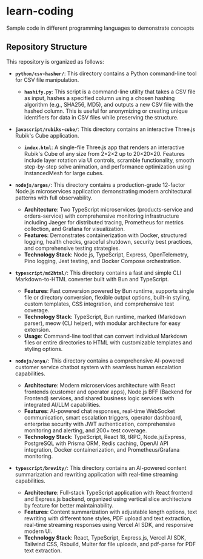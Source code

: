 # learn-coding
Sample code in different programming languages to demonstrate concepts

## Repository Structure

This repository is organized as follows:

- **`python/csv-hasher/`**: This directory contains a Python command-line tool for CSV file manipulation.
    - **`hashify.py`**: This script is a command-line utility that takes a CSV file as input, hashes a specified column using a chosen hashing algorithm (e.g., SHA256, MD5), and outputs a new CSV file with the hashed column. This is useful for anonymizing or creating unique identifiers for data in CSV files while preserving the structure.

- **`javascript/rubiks-cube/`**: This directory contains an interactive Three.js Rubik's Cube application.
    - **`index.html`**: A single-file Three.js app that renders an interactive Rubik's Cube of any size from 2×2×2 up to 20×20×20. Features include layer rotation via UI controls, scramble functionality, smooth step-by-step solve animation, and performance optimization using InstancedMesh for large cubes.

- **`nodejs/argos/`**: This directory contains a production-grade 12-factor Node.js microservices application demonstrating modern architectural patterns with full observability.
    - **Architecture**: Two TypeScript microservices (products-service and orders-service) with comprehensive monitoring infrastructure including Jaeger for distributed tracing, Prometheus for metrics collection, and Grafana for visualization.
    - **Features**: Demonstrates containerization with Docker, structured logging, health checks, graceful shutdown, security best practices, and comprehensive testing strategies.
    - **Technology Stack**: Node.js, TypeScript, Express, OpenTelemetry, Pino logging, Jest testing, and Docker Compose orchestration.

- **`typescript/md2html/`**: This directory contains a fast and simple CLI Markdown-to-HTML converter built with Bun and TypeScript.
    - **Features**: Fast conversion powered by Bun runtime, supports single file or directory conversion, flexible output options, built-in styling, custom templates, CSS integration, and comprehensive test coverage.
    - **Technology Stack**: TypeScript, Bun runtime, marked (Markdown parser), meow (CLI helper), with modular architecture for easy extension.
    - **Usage**: Command-line tool that can convert individual Markdown files or entire directories to HTML with customizable templates and styling options.

- **`nodejs/onya/`**: This directory contains a comprehensive AI-powered customer service chatbot system with seamless human escalation capabilities.
    - **Architecture**: Modern microservices architecture with React frontends (customer and operator apps), Node.js BFF (Backend for Frontend) services, and shared business logic services with integrated AI/LLM capabilities.
    - **Features**: AI-powered chat responses, real-time WebSocket communication, smart escalation triggers, operator dashboard, enterprise security with JWT authentication, comprehensive monitoring and alerting, and 200+ test coverage.
    - **Technology Stack**: TypeScript, React 18, tRPC, Node.js/Express, PostgreSQL with Prisma ORM, Redis caching, OpenAI API integration, Docker containerization, and Prometheus/Grafana monitoring.

- **`typescript/brevity/`**: This directory contains an AI-powered content summarization and rewriting application with real-time streaming capabilities.
    - **Architecture**: Full-stack TypeScript application with React frontend and Express.js backend, organized using vertical slice architecture by feature for better maintainability.
    - **Features**: Content summarization with adjustable length options, text rewriting with different tone styles, PDF upload and text extraction, real-time streaming responses using Vercel AI SDK, and responsive modern UI.
    - **Technology Stack**: React, TypeScript, Express.js, Vercel AI SDK, Tailwind CSS, Rsbuild, Multer for file uploads, and pdf-parse for PDF text extraction.
